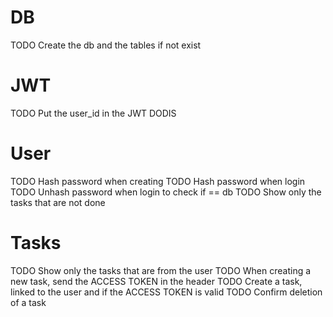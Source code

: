 # DB

TODO Create the db and the tables if not exist

# JWT

TODO Put the user_id in the JWT
DODIS

# User

TODO Hash password when creating
TODO Hash password when login
TODO Unhash password when login to check if == db
TODO Show only the tasks that are not done

# Tasks

TODO Show only the tasks that are from the user
TODO When creating a new task, send the ACCESS TOKEN in the header
TODO Create a task, linked to the user and if the ACCESS TOKEN is valid
TODO Confirm deletion of a task
